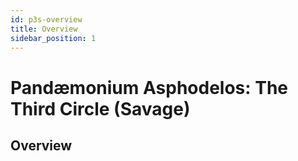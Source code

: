 ```yaml
---
id: p3s-overview
title: Overview
sidebar_position: 1
---
```

# Pandæmonium Asphodelos: The Third Circle (Savage)
## Overview